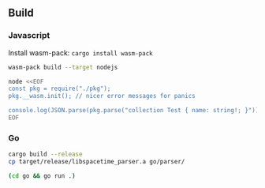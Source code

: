 ## Build

### Javascript

Install wasm-pack: `cargo install wasm-pack`

```bash
wasm-pack build --target nodejs

node <<EOF
const pkg = require("./pkg");
pkg.__wasm.init(); // nicer error messages for panics

console.log(JSON.parse(pkg.parse("collection Test { name: string!; }")));
EOF
```

### Go

```bash
cargo build --release
cp target/release/libspacetime_parser.a go/parser/

(cd go && go run .)
```
